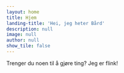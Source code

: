 ```yaml
---
layout: home
title: Hjem
landing-title: 'Hei, jeg heter Bård'
description: null
image: null
author: null
show_tile: false
---
```


Trenger du noen til å gjøre ting? Jeg er flink!
